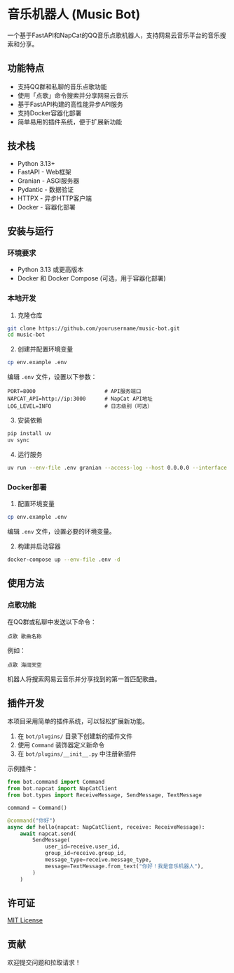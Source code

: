 # 音乐机器人 (Music Bot)

一个基于FastAPI和NapCat的QQ音乐点歌机器人，支持网易云音乐平台的音乐搜索和分享。

## 功能特点

- 支持QQ群和私聊的音乐点歌功能
- 使用「点歌」命令搜索并分享网易云音乐
- 基于FastAPI构建的高性能异步API服务
- 支持Docker容器化部署
- 简单易用的插件系统，便于扩展新功能

## 技术栈

- Python 3.13+
- FastAPI - Web框架
- Granian - ASGI服务器
- Pydantic - 数据验证
- HTTPX - 异步HTTP客户端
- Docker - 容器化部署

## 安装与运行

### 环境要求

- Python 3.13 或更高版本
- Docker 和 Docker Compose (可选，用于容器化部署)

### 本地开发

1. 克隆仓库

```bash
git clone https://github.com/yourusername/music-bot.git
cd music-bot
```

2. 创建并配置环境变量

```bash
cp env.example .env
```

编辑 `.env` 文件，设置以下参数：

```
PORT=8000                      # API服务端口
NAPCAT_API=http://ip:3000      # NapCat API地址
LOG_LEVEL=INFO                 # 日志级别（可选）
```

3. 安装依赖

```bash
pip install uv
uv sync
```

4. 运行服务

```bash
uv run --env-file .env granian --access-log --host 0.0.0.0 --interface asgi bot.main:app
```

### Docker部署

1. 配置环境变量

```bash
cp env.example .env
```

编辑 `.env` 文件，设置必要的环境变量。

2. 构建并启动容器

```bash
docker-compose up --env-file .env -d
```

## 使用方法

### 点歌功能

在QQ群或私聊中发送以下命令：

```
点歌 歌曲名称
```

例如：

```
点歌 海阔天空
```

机器人将搜索网易云音乐并分享找到的第一首匹配歌曲。

## 插件开发

本项目采用简单的插件系统，可以轻松扩展新功能。

1. 在 `bot/plugins/` 目录下创建新的插件文件
2. 使用 `Command` 装饰器定义新命令
3. 在 `bot/plugins/__init__.py` 中注册新插件

示例插件：

```python
from bot.command import Command
from bot.napcat import NapCatClient
from bot.types import ReceiveMessage, SendMessage, TextMessage

command = Command()

@command("你好")
async def hello(napcat: NapCatClient, receive: ReceiveMessage):
    await napcat.send(
        SendMessage(
            user_id=receive.user_id,
            group_id=receive.group_id,
            message_type=receive.message_type,
            message=TextMessage.from_text("你好！我是音乐机器人"),
        )
    )
```

## 许可证

[MIT License](LICENSE)

## 贡献

欢迎提交问题和拉取请求！




